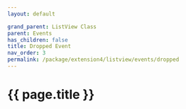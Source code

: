 ```yaml
---
layout: default

grand_parent: ListView Class
parent: Events
has_children: false
title: Dropped Event
nav_order: 3
permalink: /package/extension4/listview/events/dropped
---
```

# {{ page.title }}